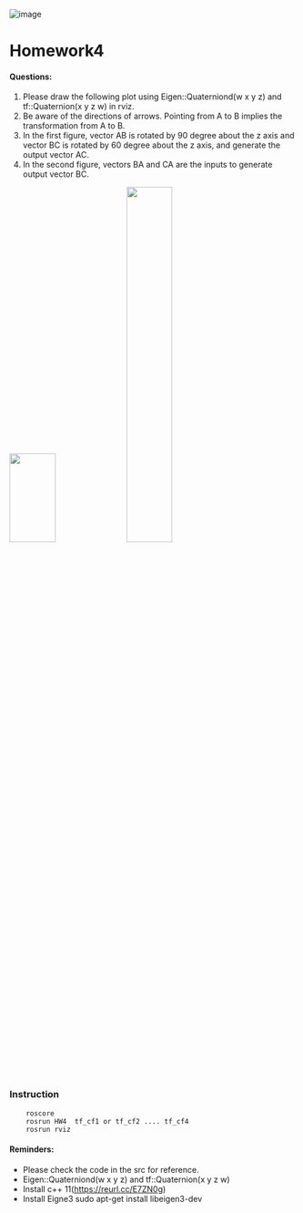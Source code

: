 ![image](https://github.com/Robotics-Aerial-Robots/Homework2/blob/master/photo/LOGO%20%E4%B8%AD%E8%8B%B1%E6%96%87%E6%A9%AB.png)
# Homework4
#### Questions:
1. Please draw the following plot using Eigen::Quaterniond(w x y z) and tf::Quaternion(x y z w) in rviz.	
2. Be aware of the directions of arrows. Pointing from  A to B implies the transformation from A to B.	
3. In the first figure, vector AB is rotated by 90 degree about the z axis and vector BC is rotated by 60 degree about the z axis, and generate the output vector AC.
4. In the second figure, vectors BA and CA are the inputs to generate output vector BC.	

<img src="https://github.com/Robotics-Aerial-Robots/Homework/blob/master/photo/week_3_1.png" width="40%" height="20%">	
<img src="https://github.com/Robotics-Aerial-Robots/Homework/blob/master/photo/week_3_2.png" width="40%" height="40%">	


### Instruction

```
	roscore
	rosrun HW4  tf_cf1 or tf_cf2 .... tf_cf4
	rosrun rviz 
```

#### Reminders:
* Please check the code in the src for reference.	
* Eigen::Quaterniond(w x y z) and tf::Quaternion(x y z w)
* Install c++ 11(https://reurl.cc/E7ZN0g)
* Install Eigne3 sudo apt-get install libeigen3-dev
